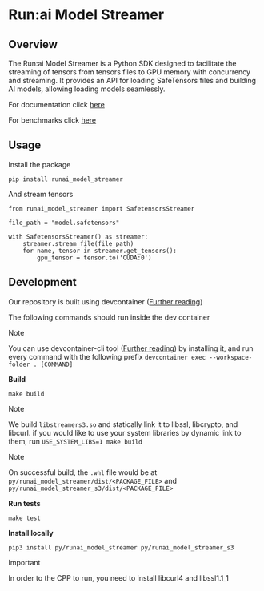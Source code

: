 # Run:ai Model Streamer
## Overview
The Run:ai Model Streamer is a Python SDK designed to facilitate the streaming of tensors from tensors files to GPU memory with concurrency and streaming. It provides an API for loading SafeTensors files and building AI models, allowing loading models seamlessly.

For documentation click [here](docs/README.md)

For benchmarks click [here](docs/src/benchmarks.md)

## Usage
Install the package
```
pip install runai_model_streamer
```

And stream tensors
```
from runai_model_streamer import SafetensorsStreamer

file_path = "model.safetensors"

with SafetensorsStreamer() as streamer:
    streamer.stream_file(file_path)
    for name, tensor in streamer.get_tensors():
        gpu_tensor = tensor.to('CUDA:0')
```

## Development

Our repository is built using devcontainer ([Further reading](https://containers.dev/))

The following commands should run inside the dev container

> [!NOTE]
> You can use devcontainer-cli tool ([Further reading](https://github.com/devcontainers/cli)) by installing it, and run every command with the following prefix `devcontainer exec --workspace-folder . [COMMAND]`

**Build**
```
make build
```

> [!NOTE]
> We build `libstreamers3.so` and statically link it to libssl, libcrypto, and libcurl. if you would like to use your system libraries by dynamic link to them, run `USE_SYSTEM_LIBS=1 make build`

> [!NOTE]
> On successful build, the `.whl` file would be at `py/runai_model_streamer/dist/<PACKAGE_FILE>` and `py/runai_model_streamer_s3/dist/<PACKAGE_FILE>`


**Run tests**
```
make test
```

**Install locally**
```
pip3 install py/runai_model_streamer py/runai_model_streamer_s3
```

> [!IMPORTANT]
> In order to the CPP to run, you need to install libcurl4 and libssl1.1_1

